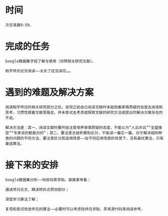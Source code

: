# 时间
    次日凌晨0:59。

# 完成的任务
	Google数据集字段了解与使用（对照相关研究文献）。

	柏宇师兄论文阅读——太长了还没读完……
	
# 遇到的难题及解决方案
	阅读柏宇师兄的相关研究部分之后，发现之前自己阅读文献时未能抱着审慎质疑的态度去阅读和思考，习惯性顺着文献思路走，并未尝试去考虑或探索文献的研究方法或提出的解决方案存在的不足。
	
	解决方法是：其一，阅读文献时要开始注意培养审慎质疑的态度，不能认为“人云亦云”“全盘接受”“专家说的都是对的”；其二，要注意总结积累和区分，不能读一篇忘一篇，对于解决相同种类的问题的不同方法，要注意区分其适用场景——在不同应用场景的背景下，没有最优算法，只有最适算法。
	
# 接下来的安排
	Google数据集分析——向徐向荣求助，直接拿来看；

	通读师兄论文，精读转折点预测部分；

	深度学习算法了解；

	复现和尝试改进师兄的算法——必要时可以考虑找师兄求助，弄来源代码来阅读参考。
